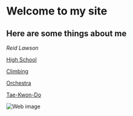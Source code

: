 # **Welcome to my site**
## Here are some things about me
_Reid Lawson_

[High School](https://github.com/rlawson8/Github-repo/blob/master/Marquette)

[Climbing](https://github.com/rlawson8/Github-repo/blob/master/Climbing)

[Orchestra](https://github.com/rlawson8/Github-repo/blob/master/Orchestra)

[Tae-Kwon-Do]()



![Web image](https://thumbor.forbes.com/thumbor/960x0/https%3A%2F%2Fspecials-images.forbesimg.com%2Fdam%2Fimageserve%2F1054715900%2F960x0.jpg%3Ffit%3Dscale)

